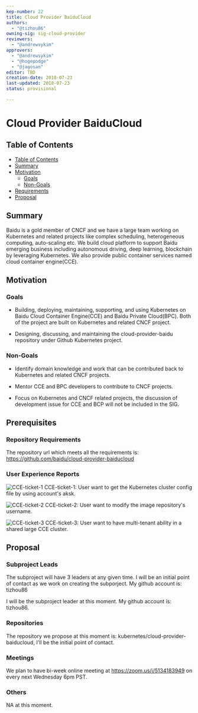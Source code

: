 ```yaml
---
kep-number: 22
title: Cloud Provider BaiduCloud
authors:
  - "@tizhou86"
owning-sig: sig-cloud-provider
reviewers:
  - "@andrewsykim"
approvers:
  - "@andrewsykim"
  - "@hogepodge"
  - "@jagosan"
editor: TBD
creation-date: 2018-07-23
last-updated: 2018-07-23
status: provisional

---
```

# Cloud Provider BaiduCloud

## Table of Contents

* [Table of Contents](#table-of-contents)
* [Summary](#summary)
* [Motivation](#motivation)
    * [Goals](#goals)
    * [Non-Goals](#non-goals)
* [Requirements](#requirements)
* [Proposal](#proposal)

## Summary

Baidu is a gold member of CNCF and we have a large team working on Kubernetes and related projects like complex scheduling, heterogeneous computing, auto-scaling etc. We build cloud platform to support Baidu emerging business including autonomous driving, deep learning, blockchain by leveraging Kubernetes. We also provide public container services named cloud container engine(CCE).

## Motivation

### Goals

- Building, deploying, maintaining, supporting, and using Kubernetes on Baidu Cloud Container Engine(CCE) and Baidu Private Cloud(BPC). Both of the project are built on Kubernetes and related CNCF project.

- Designing, discussing, and maintaining the cloud-provider-baidu repository under Github Kubernetes project. 

### Non-Goals

- Identify domain knowledge and work that can be contributed back to Kubernetes and related CNCF projects.

- Mentor CCE and BPC developers to contribute to CNCF projects.

- Focus on Kubernetes and CNCF related projects, the discussion of development issue for CCE and BCP will not be included in the SIG.

## Prerequisites

### Repository Requirements

The repository url which meets all the requirements is: https://github.com/baidu/cloud-provider-baiducloud

### User Experience Reports

![CCE-ticket-1](http://agroup-bos.su.bcebos.com/c34021571744895b5d9fffd8c22d8409469f47b3)
CCE-ticket-1: User want to get the Kubernetes cluster config file by using account's aksk.

![CCE-ticket-2](http://agroup-bos.su.bcebos.com/756c9463c8487dee9c26d7725e127c5b64975fc4)
CCE-ticket-2: User want to modify the image repository's username.

![CCE-ticket-3](http://agroup-bos.su.bcebos.com/7a4506fcb1fbeeb15c86060cfbb6e69d090c8984)
CCE-ticket-3: User want to have multi-tenant ability in a shared large CCE cluster.


## Proposal

### Subproject Leads

The subproject will have 3 leaders at any given time. I will be an initial point of contact as we work on creating the subporject. My github account is: tizhou86

I will be the subproject leader at this moment. My github account is: tizhou86.

### Repositories

The repository we propose at this moment is: kubernetes/cloud-provider-baiducloud, I'll be the initial point of contact.

### Meetings

We plan to have bi-week online meeting at https://zoom.us/j/5134183949 on every next Wednesday 6pm PST.


### Others

NA at this moment.

